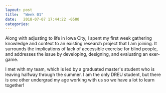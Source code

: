 ```yaml
---
layout: post
title:  "Week 01"
date:   2018-07-07 17:44:22 -0500
categories:
---
```


Along with adjusting to life in Iowa City, I spent my first week gathering knowledge and context to an existing research project that I am joining. It surrounds the implications of lack of accessible exercise for blind people, and addresses the issue by developing, designing, and evaluating an exer-game.

I met with my team, which is led by a graduated master's student who is leaving halfway through the summer. I am the only DREU student, but there is one other undergrad my age working with us so we have a lot to learn together!